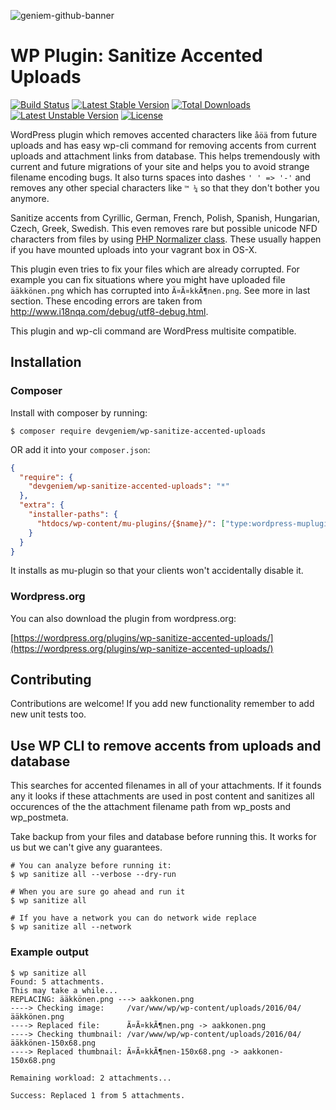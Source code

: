 ![geniem-github-banner](https://cloud.githubusercontent.com/assets/5691777/14319886/9ae46166-fc1b-11e5-9630-d60aa3dc4f9e.png)
# WP Plugin: Sanitize Accented Uploads
[![Build Status](https://travis-ci.org/devgeniem/wp-sanitize-accented-uploads.svg?branch=master)](https://travis-ci.org/devgeniem/wp-sanitize-accented-uploads) [![Latest Stable Version](https://poser.pugx.org/devgeniem/wp-sanitize-accented-uploads/v/stable)](https://packagist.org/packages/devgeniem/wp-sanitize-accented-uploads) [![Total Downloads](https://poser.pugx.org/devgeniem/wp-sanitize-accented-uploads/downloads)](https://packagist.org/packages/devgeniem/wp-sanitize-accented-uploads) [![Latest Unstable Version](https://poser.pugx.org/devgeniem/wp-sanitize-accented-uploads/v/unstable)](https://packagist.org/packages/devgeniem/wp-sanitize-accented-uploads) [![License](https://poser.pugx.org/devgeniem/wp-sanitize-accented-uploads/license)](https://packagist.org/packages/devgeniem/wp-sanitize-accented-uploads)

WordPress plugin which removes accented characters like `åöä` from future uploads and has easy wp-cli command for removing accents from current uploads and attachment links from database.
This helps tremendously with current and future migrations of your site and helps you to avoid strange filename encoding bugs. It also turns spaces into dashes `' ' => '-'` and removes any other special characters like `™ ¼` so that they don't bother you anymore.

Sanitize accents from Cyrillic, German, French, Polish, Spanish, Hungarian, Czech, Greek, Swedish.
This even removes rare but possible unicode NFD characters from files by using [PHP Normalizer class](http://php.net/manual/en/normalizer.normalize.php). These usually happen if you have mounted uploads into your vagrant box in OS-X.

This plugin even tries to fix your files which are already corrupted. For example you can fix situations where you might have uploaded file `ääkkönen.png` which has corrupted into `Ã¤Ã¤kkÃ¶nen.png`. See more in last section. These encoding errors are taken from http://www.i18nqa.com/debug/utf8-debug.html.

This plugin and wp-cli command are WordPress multisite compatible.

## Installation

### Composer
Install with composer by running:

```
$ composer require devgeniem/wp-sanitize-accented-uploads
```

OR add it into your `composer.json`:

```json
{
  "require": {
    "devgeniem/wp-sanitize-accented-uploads": "*"
  },
  "extra": {
    "installer-paths": {
      "htdocs/wp-content/mu-plugins/{$name}/": ["type:wordpress-muplugin"]
    }
  }
}
```
It installs as mu-plugin so that your clients won't accidentally disable it.

### Wordpress.org
You can also download the plugin from wordpress.org:

[https://wordpress.org/plugins/wp-sanitize-accented-uploads/](https://wordpress.org/plugins/wp-sanitize-accented-uploads/)

## Contributing
Contributions are welcome! If you add new functionality remember to add new unit tests too.

## Use WP CLI to remove accents from uploads and database
This searches for accented filenames in all of your attachments. If it founds any it looks if these attachments are used in post content and sanitizes all occurences of the the attachment filename path from wp_posts and wp_postmeta.

Take backup from your files and database before running this. It works for us but we can't give any guarantees.
```
# You can analyze before running it:
$ wp sanitize all --verbose --dry-run

# When you are sure go ahead and run it
$ wp sanitize all

# If you have a network you can do network wide replace
$ wp sanitize all --network
```

### Example output
```
$ wp sanitize all
Found: 5 attachments.
This may take a while...
REPLACING: ääkkönen.png ---> aakkonen.png
----> Checking image:     /var/www/wp/wp-content/uploads/2016/04/ääkkönen.png
----> Replaced file:      Ã¤Ã¤kkÃ¶nen.png -> aakkonen.png
----> Checking thumbnail: /var/www/wp/wp-content/uploads/2016/04/ääkkönen-150x68.png
----> Replaced thumbnail: Ã¤Ã¤kkÃ¶nen-150x68.png -> aakkonen-150x68.png

Remaining workload: 2 attachments...

Success: Replaced 1 from 5 attachments.
```
